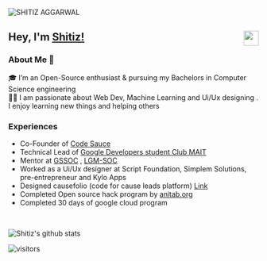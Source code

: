![SHITIZ AGGARWAL](https://user-images.githubusercontent.com/53532851/105373186-69e71380-5c2c-11eb-9760-8e6ebb3d74c0.gif)

## Hey, I'm [Shitiz!](https://shitiz-aggarwal.netlify.app/)  <a href="https://www.linkedin.com/in/shitiz-aggarwal-920b411a6/"> <img align="right" width="30px" src="https://cdn.jsdelivr.net/npm/simple-icons@v3/icons/linkedin.svg"  />
</a>

### About Me 🚀
🎓 I’m an Open-Source enthusiast & pursuing my Bachelors in Computer Science engineering </br>
👨‍💻  I am passionate about Web Dev, Machine Learning and Ui/Ux designing . I enjoy learning new things and helping others </br>

### Experiences 
- Co-Founder of [Code Sauce](https://github.com/Code-Sauce-Official)
- Technical Lead of [Google Developers student Club MAIT](https://gdscmait.co/#/)
- Mentor at [GSSOC](https://gssoc.girlscript.tech/) , [LGM-SOC](https://letsgrowmore.in/soc/)
- Worked as a Ui/Ux designer at Script Foundation, Simplem Solutions, pre-entrepreneur and Kylo Apps
- Designed causefolio (code for cause leads platform) [Link](https://github.com/codeforcauseorg/causefolio)
- Completed Open source hack program by [anitab.org](https://anitab-org.github.io/events/open-source-hack/)
- Completed 30 days of google cloud program
<br />

![Shitiz's github stats](https://github-readme-stats.vercel.app/api?username=SHITIZ-AGGARWAL&show_icons=true&theme=midnight-purple)


![visitors](https://visitor-badge.laobi.icu/badge?page_id=SHITIZ-AGGARWAL.SHITIZ-AGGARWAL)
